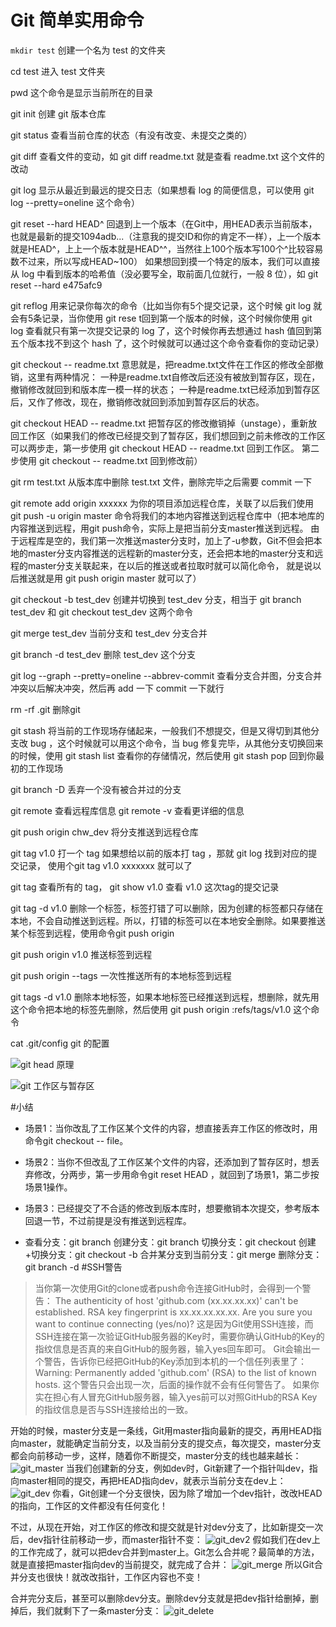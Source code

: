 # Git 简单实用命令

`mkdir test` 创建一个名为 test 的文件夹

cd test 进入 test 文件夹

pwd 这个命令是显示当前所在的目录

git init 创建 git 版本仓库

git status 查看当前仓库的状态（有没有改变、未提交之类的）

git diff 查看文件的变动，如 git diff readme.txt 就是查看 readme.txt 这个文件的改动

git log 显示从最近到最远的提交日志（如果想看 log 的简便信息，可以使用 git log --pretty=oneline 这个命令）

git reset --hard HEAD^ 回退到上一个版本（在Git中，用HEAD表示当前版本，也就是最新的提交1094adb...（注意我的提交ID和你的肯定不一样），上一个版本就是HEAD^，上上一个版本就是HEAD^^，当然往上100个版本写100个^比较容易数不过来，所以写成HEAD~100）
如果想回到摸一个特定的版本，我们可以直接从 log 中看到版本的哈希值（没必要写全，取前面几位就行，一般 8 位），如 git reset --hard e475afc9

git reflog 用来记录你每次的命令（比如当你有5个提交记录，这个时候 git log 就会有5条记录，当你使用 git rese t回到第一个版本的时候，这个时候你使用 git log 查看就只有第一次提交记录的 log 了，这个时候你再去想通过 hash 值回到第五个版本找不到这个 hash 了，这个时候就可以通过这个命令查看你的变动记录）

git checkout -- readme.txt 意思就是，把readme.txt文件在工作区的修改全部撤销，这里有两种情况：
一种是readme.txt自修改后还没有被放到暂存区，现在，撤销修改就回到和版本库一模一样的状态；
一种是readme.txt已经添加到暂存区后，又作了修改，现在，撤销修改就回到添加到暂存区后的状态。

git checkout HEAD -- readme.txt 把暂存区的修改撤销掉（unstage），重新放回工作区（如果我们的修改已经提交到了暂存区，我们想回到之前未修改的工作区可以两步走，第一步使用 git checkout HEAD -- readme.txt 回到工作区。 第二步使用 git checkout -- readme.txt 回到修改前）

git rm test.txt 从版本库中删除 test.txt 文件，删除完毕之后需要 commit 一下

git remote add origin xxxxxx 为你的项目添加远程仓库，关联了以后我们使用 git push -u origin master 命令将我们的本地内容推送到远程仓库中（把本地库的内容推送到远程，用git push命令，实际上是把当前分支master推送到远程。
由于远程库是空的，我们第一次推送master分支时，加上了-u参数，Git不但会把本地的master分支内容推送的远程新的master分支，还会把本地的master分支和远程的master分支关联起来，在以后的推送或者拉取时就可以简化命令， 就是说以后推送就是用 git push origin master 就可以了）

git checkout -b test_dev 创建并切换到 test_dev 分支，相当于 git branch test_dev 和 git checkout test_dev 这两个命令

git merge test_dev 当前分支和 test_dev 分支合并

git branch -d test_dev 删除 test_dev 这个分支

git log --graph --pretty=oneline --abbrev-commit 查看分支合并图，分支合并冲突以后解决冲突，然后再 add 一下 commit 一下就行

rm -rf .git 删除git

git stash 将当前的工作现场存储起来，一般我们不想提交，但是又得切到其他分支改 bug ，这个时候就可以用这个命令，当 bug 修复完毕，从其他分支切换回来的时候，使用 git stash list 查看你的存储情况，然后使用 git stash pop 回到你最初的工作现场

git branch -D <name> 丢弃一个没有被合并过的分支

git remote 查看远程库信息 git remote -v 查看更详细的信息

git push origin chw_dev 将分支推送到远程仓库

git tag v1.0 打一个 tag 如果想给以前的版本打 tag ，那就 git log 找到对应的提交记录， 使用个git
 tag v1.0 xxxxxxx 就可以了
 
 git tag 查看所有的 tag， git show v1.0 查看 v1.0 这次tag的提交记录
 
 git tag -d v1.0 删除一个标签，标签打错了可以删除，因为创建的标签都只存储在本地，不会自动推送到远程。所以，打错的标签可以在本地安全删除。如果要推送某个标签到远程，使用命令git push origin <tagname>
 
 git push origin v1.0 推送标签到远程
 
 git push origin --tags 一次性推送所有的本地标签到远程
 
 git tags -d v1.0 删除本地标签，如果本地标签已经推送到远程，想删除，就先用这个命令把本地的标签先删除，然后使用 git push origin :refs/tags/v1.0 这个命令
 
 cat .git/config git 的配置

![git head 原理](https://github.com/loveway/LearnBlog/blob/master/Notes/Git/picture/git_head.png)

![git 工作区与暂存区](https://github.com/loveway/LearnBlog/blob/master/Notes/Git/picture/git_stash.png)

#小结
* 场景1：当你改乱了工作区某个文件的内容，想直接丢弃工作区的修改时，用命令git checkout -- file。

* 场景2：当你不但改乱了工作区某个文件的内容，还添加到了暂存区时，想丢弃修改，分两步，第一步用命令git reset HEAD <file>，就回到了场景1，第二步按场景1操作。

* 场景3：已经提交了不合适的修改到版本库时，想要撤销本次提交，参考版本回退一节，不过前提是没有推送到远程库。

* 查看分支：git branch
创建分支：git branch <name>
切换分支：git checkout <name>
创建+切换分支：git checkout -b <name>
合并某分支到当前分支：git merge <name>
删除分支：git branch -d <name>
#SSH警告
> 当你第一次使用Git的clone或者push命令连接GitHub时，会得到一个警告：
The authenticity of host 'github.com (xx.xx.xx.xx)' can't be established.
RSA key fingerprint is xx.xx.xx.xx.xx.
Are you sure you want to continue connecting (yes/no)?
这是因为Git使用SSH连接，而SSH连接在第一次验证GitHub服务器的Key时，需要你确认GitHub的Key的指纹信息是否真的来自GitHub的服务器，输入yes回车即可。
Git会输出一个警告，告诉你已经把GitHub的Key添加到本机的一个信任列表里了：
Warning: Permanently added 'github.com' (RSA) to the list of known hosts.
这个警告只会出现一次，后面的操作就不会有任何警告了。
如果你实在担心有人冒充GitHub服务器，输入yes前可以对照GitHub的RSA Key的指纹信息是否与SSH连接给出的一致。

开始的时候，master分支是一条线，Git用master指向最新的提交，再用HEAD指向master，就能确定当前分支，以及当前分支的提交点，每次提交，master分支都会向前移动一步，这样，随着你不断提交，master分支的线也越来越长：
![git_master](https://github.com/loveway/LearnBlog/blob/master/Notes/Git/picture/git_master.png)
当我们创建新的分支，例如dev时，Git新建了一个指针叫dev，指向master相同的提交，再把HEAD指向dev，就表示当前分支在dev上：
![git_dev](https://github.com/loveway/LearnBlog/blob/master/Notes/Git/picture/git_dev.png)
你看，Git创建一个分支很快，因为除了增加一个dev指针，改改HEAD的指向，工作区的文件都没有任何变化！

不过，从现在开始，对工作区的修改和提交就是针对dev分支了，比如新提交一次后，dev指针往前移动一步，而master指针不变：
![git_dev2](https://github.com/loveway/LearnBlog/blob/master/Notes/Git/picture/git_dev2.png)
假如我们在dev上的工作完成了，就可以把dev合并到master上。Git怎么合并呢？最简单的方法，就是直接把master指向dev的当前提交，就完成了合并：
![git_merge](https://github.com/loveway/LearnBlog/blob/master/Notes/Git/picture/git_merge.png)
所以Git合并分支也很快！就改改指针，工作区内容也不变！

合并完分支后，甚至可以删除dev分支。删除dev分支就是把dev指针给删掉，删掉后，我们就剩下了一条master分支：
![git_delete](https://github.com/loveway/LearnBlog/blob/master/Notes/Git/picture/git_delete_dev.png)
